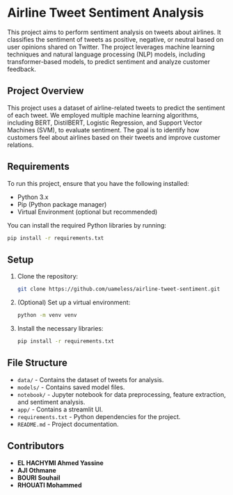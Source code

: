 # Airline Tweet Sentiment Analysis

This project aims to perform sentiment analysis on tweets about airlines. It classifies the sentiment of tweets as positive, negative, or neutral based on user opinions shared on Twitter. The project leverages machine learning techniques and natural language processing (NLP) models, including transformer-based models, to predict sentiment and analyze customer feedback.

## Project Overview

This project uses a dataset of airline-related tweets to predict the sentiment of each tweet. We employed multiple machine learning algorithms, including BERT, DistilBERT, Logistic Regression, and Support Vector Machines (SVM), to evaluate sentiment. The goal is to identify how customers feel about airlines based on their tweets and improve customer relations.

## Requirements

To run this project, ensure that you have the following installed:

- Python 3.x
- Pip (Python package manager)
- Virtual Environment (optional but recommended)

You can install the required Python libraries by running:

```bash
pip install -r requirements.txt
```

## Setup

1. Clone the repository:
   ```bash
   git clone https://github.com/uameless/airline-tweet-sentiment.git
   ```

2. (Optional) Set up a virtual environment:
   ```bash
   python -m venv venv
   ```

3. Install the necessary libraries:
   ```bash
   pip install -r requirements.txt
   ```

## File Structure

- `data/` - Contains the dataset of tweets for analysis.
- `models/` - Contains saved model files.
- `notebook/` - Jupyter notebook for data preprocessing, feature extraction, and sentiment analysis.
- `app/` - Contains a streamlit UI.
- `requirements.txt` - Python dependencies for the project.
- `README.md` - Project documentation.

## Contributors

- **EL HACHYMI Ahmed Yassine**
- **AJI Othmane**
- **BOURI Souhail**
- **RHOUATI Mohammed**
